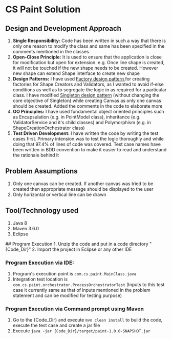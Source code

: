
# CS Paint Solution

## Design and Development Approach

<ol>
<li><b>Single Responsibility:</b> Code has been written in such a way that there is only one reason to modify the class and same has been specified in the comments mentioned in the classes</li>
<li><b>Open-Close Principle:</b> It is used to ensure that the application is close for modification but open for extension. e.g. Once line shape is created, it will not be touched if the new shape needs to be created. However new shape can extend Shape interface to create new shape</li>
<li><b>Design Patterns:</b> I have used  <u>Factory design pattern </u> for creating factories for Shape Creators and Validators, as I wanted to avoid if-else conditions as well as to segregate the logic in as required for a particular class. I have modified <u>Singleton design pattern</u> (without changing the core objective of Singleton) while creating Canvas as only one canvas should be created. Added the comments in the code to elaborate more</li>
<li><b>OO Principles:</b> I have used fundamental object oriented principles such as Encapsulation (e.g. in PointModel class), inheritance (e.g. ValidatorService and it's child classes) and Polymorphism (e.g. in ShapeCreationOrchestrator class)</li>
<li><b>Test Driven Development:</b> I have written the code by writing the test cases first. Primary intension was to test the logic thoroughly and while doing that 97.4% of lines of code was covered. 
Test case names have been written in BDD convention to make it easier to read and understand the rationale behind it</li>
</ol>

## Problem Assumptions
<ol>
<li>Only one canvas can be created. If another canvas was tried to be created then appropriate message should be displayed to the user</li>
<li>Only horizontal or vertical line can be drawn</li>
</ol>

## Tool/Technology used
<ol>
<li>Java 8</li>
<li>Maven 3.6.0</li>
<li>Eclipse</li>
</ol>
## Program Execution 
1.  Unzip the code and put in a code directory "{Code_Dir}" 
2. Import the project in Eclipse or any other IDE

### Program Execution via IDE: 
1. Program's execution point is `com.cs.paint.MainClass.java`
2. Integration test location is `com.cs.paint.orchestrator.ProcessOrchestratorTest` (Inputs to this test case it currently same as that of inputs mentioned in the problem statement and can be modified for testing purpose)

### Program Execution via Command prompt using Maven
1. Go to the {Code_Dir} and execute `mvn clean install` to build the code, execute the test case and create a jar file
2. Execute `java -jar {Code_Dir}/target/paint-1.0.0-SNAPSHOT.jar`
